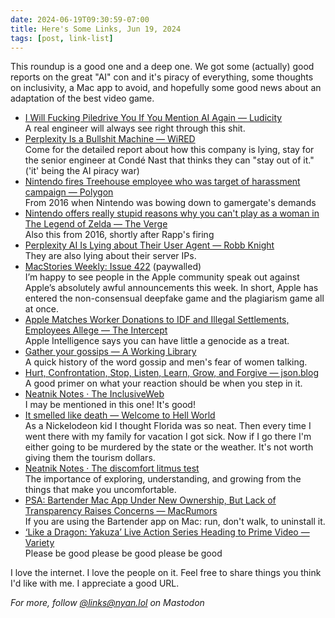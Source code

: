 ```yaml
---
date: 2024-06-19T09:30:59-07:00
title: Here's Some Links, Jun 19, 2024
tags: [post, link-list]
---
```


This roundup is a good one and a deep one. We got some (actually) good reports on the great "AI" con and it's piracy of everything, some thoughts on inclusivity, a Mac app to avoid, and hopefully some good news about an adaptation of the best video game.

- [I Will Fucking Piledrive You If You Mention AI Again — Ludicity](https://ludic.mataroa.blog/blog/i-will-fucking-piledrive-you-if-you-mention-ai-again/)   
   A real engineer will always see right through this shit.
- [Perplexity Is a Bullshit Machine — WiRED](https://www.wired.com/story/perplexity-is-a-bullshit-machine/)   
   Come for the detailed report about how this company is lying, stay for the senior engineer at Condé Nast that thinks they can "stay out of it." ('it' being the AI piracy war)
- [Nintendo fires Treehouse employee who was target of harassment campaign — Polygon](https://www.polygon.com/2016/3/30/11335360/nintendo-fires-treehouse-employee-who-was-target-of-harassment)   
   From 2016 when Nintendo was bowing down to gamergate's demands
- [Nintendo offers really stupid reasons why you can't play as a woman in The Legend of Zelda — The Verge](https://www.theverge.com/2016/6/14/11939552/nintendo-has-dumb-reasons-for-not-making-a-link-a-woman)   
   Also this from 2016, shortly after Rapp's firing  
- [Perplexity AI Is Lying about Their User Agent — Robb Knight](https://rknight.me/blog/perplexity-ai-is-lying-about-its-user-agent/)   
   They are also lying about their server IPs.
- [MacStories Weekly: Issue 422](https://club.macstories.net/posts/macstories-weekly-issue-422) (paywalled)   
   I’m happy to see people in the Apple community speak out against Apple’s absolutely awful announcements this week. In short, Apple has entered the non-consensual deepfake game and the plagiarism game all at once.
- [Apple Matches Worker Donations to IDF and Illegal Settlements, Employees Allege — The Intercept](https://theintercept.com/2024/06/11/apple-donations-idf-israel-gaza-illegal-settlements/)   
   Apple Intelligence says you can have little a genocide as a treat.
- [Gather your gossips — A Working Library](https://aworkinglibrary.com/writing/gather-your-gossips)   
   A quick history of the word gossip and men's fear of women talking.
- [Hurt, Confrontation, Stop, Listen, Learn, Grow, and Forgive — json.blog](https://json.blog/2024/06/05/hurt-confrontation-stop.html)   
   A good primer on what your reaction should be when you step in it.  
- [Neatnik Notes · The InclusiveWeb](https://notes.neatnik.net/2024/06/the-inclusiveweb)   
   I may be mentioned in this one! It's good!  
- [It smelled like death — Welcome to Hell World](https://www.welcometohellworld.com/it-smelled-like-death/)   
   As a Nickelodeon kid I thought Florida was so neat. Then every time I went there with my family for vacation I got sick. Now if I go there I'm either going to be murdered by the state or the weather. It's not worth giving them the tourism dollars.
- [Neatnik Notes · The discomfort litmus test](https://notes.neatnik.net/2024/06/the-discomfort-litmus-test)   
   The importance of exploring, understanding, and growing from the things that make you uncomfortable.  
- [PSA: Bartender Mac App Under New Ownership, But Lack of Transparency Raises Concerns — MacRumors](https://www.macrumors.com/2024/06/04/bartender-mac-app-new-owner/)   
   If you are using the Bartender app on Mac: run, don't walk, to uninstall it.
- [‘Like a Dragon: Yakuza’ Live Action Series Heading to Prime Video — Variety](https://variety.com/2024/tv/news/like-a-dragon-yakuza-live-action-series-sega-game-prime-video-1236024275/)   
   Please be good please be good please be good

I love the internet. I love the people on it. Feel free to share things you think I'd like with me. I appreciate a good URL.

_For more, follow [@links@nyan.lol](https://nyan.lol/@links) on Mastodon_
